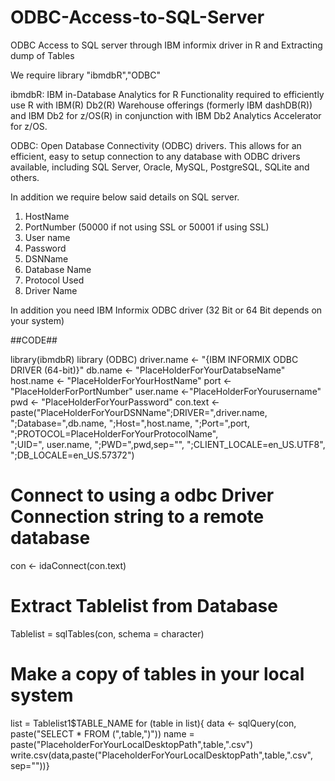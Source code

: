 # ODBC-Access-to-SQL-Server
ODBC Access to SQL server through IBM informix driver in R and Extracting dump of Tables

We require library "ibmdbR","ODBC"

ibmdbR: IBM in-Database Analytics for R
Functionality required to efficiently use R with IBM(R) Db2(R) Warehouse offerings (formerly IBM dashDB(R)) and IBM Db2 for z/OS(R) in conjunction with IBM Db2 Analytics Accelerator for z/OS.

ODBC: Open Database Connectivity (ODBC) drivers. 
This allows for an efficient, easy to setup connection to any database with ODBC drivers available, including SQL Server, Oracle, MySQL, PostgreSQL, SQLite and others.

In addition we require below said details on SQL server.
1) HostName
2) PortNumber (50000 if not using SSL or 50001 if using SSL)
3) User name
4) Password
5) DSNName
6) Database Name
7) Protocol Used
8) Driver Name

In addition you need IBM Informix ODBC driver (32 Bit or 64 Bit depends on your system)

##CODE##

library(ibmdbR)
library (ODBC)
driver.name <- "{IBM INFORMIX ODBC DRIVER (64-bit)}" 
db.name <- "PlaceHolderForYourDatabseName"   
host.name <- "PlaceHolderForYourHostName"
port <-"PlaceHolderForPortNumber"
user.name <-"PlaceHolderForYourusername"
pwd <- "PlaceHolderForYourPassword"
con.text <- paste("PlaceHolderForYourDSNName";DRIVER=",driver.name,
                  ";Database=",db.name,
                  ";Host=",host.name,
                  ";Port=",port,
                  ";PROTOCOL=PlaceHolderForYourProtocolName",  
                  ";UID=", user.name,
                  ";PWD=",pwd,sep="",
                  ";CLIENT_LOCALE=en_US.UTF8",
                  ";DB_LOCALE=en_US.57372")

# Connect to using a odbc Driver Connection string to a remote database
con <- idaConnect(con.text)

# Extract Tablelist from Database
Tablelist = sqlTables(con, schema = character)

# Make a copy of tables in your local system
list = Tablelist1$TABLE_NAME
for (table in list){
  data <- sqlQuery(con, paste("SELECT * FROM (",table,")"))
  name = paste("PlaceholderForYourLocalDesktopPath",table,".csv")
  write.csv(data,paste("PlaceholderForYourLocalDesktopPath",table,".csv", sep=""))}


